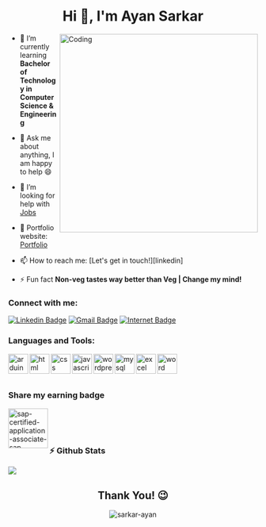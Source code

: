 <h1 align="center">Hi 👋, I'm Ayan Sarkar</h1>

<img align="right" alt="Coding" width="400" src="https://cdn.dribbble.com/users/1162077/screenshots/3848914/programmer.gif">

- 🌱 I’m currently learning **Bachelor of Technology in Computer Science & Engineering**

- 💬 Ask me about anything, I am happy to help :smile:

- 🤝 I’m looking for help with [Jobs](https://ayansarkar.dev)

- 🎯 Portfolio website: [Portfolio](https://ayansarkar.dev/)

- 📫 How to reach me: [Let's get in touch!][linkedin]

- ⚡ Fun fact **Non-veg tastes way better than Veg | Change my mind!**

<!-- - 📝 I regularly write articles on [https://ayansarkar.org/#blog](https://ayansarkar.in/#blog) -->


<!-- ### Blogs posts -->
<!-- BLOG-POST-LIST:START -->
<!-- BLOG-POST-LIST:END -->


### Connect with me:
[![Linkedin Badge](https://img.shields.io/badge/-iayansarkar-blue?style=flat-square&logo=Linkedin&logoColor=white&link=https://www.linkedin.com/in/iayansarkar/)](_https://www.linkedin.com/in/iayansarkar/)
[![Gmail Badge](https://img.shields.io/badge/-contact.ayansarkar@gmail.com-c14438?style=flat-square&logo=Gmail&logoColor=white&link=mailto:contact.ayansarkar@gmail.com)](mailto:contact.ayansarkar@gmail.com) 
[![Internet Badge](https://img.shields.io/badge/-ayansarkar.dev-purple?style=flat-square&logo=internet&logoColor=white&link=https://ayansarkar.dev/)](_https://ayansarkar.dev/)


### Languages and Tools:
<img align="left" alt="arduino" width="40" height="40" href="" target="_blank" rel="noreferrer" src="https://cdn.worldvectorlogo.com/logos/arduino-1.svg"/>
<img align="left" alt="html" width="40" height="40" href="" target="_blank" rel="noreferrer" src="https://user-images.githubusercontent.com/80643467/166917044-8a130c6c-64fc-4ee6-b07c-3947ea4d2e2d.png"/>
<img align="left" alt="css" width="40" height="40" href="" target="_blank" rel="noreferrer" src="https://user-images.githubusercontent.com/80643467/166917442-aa1f2432-b23d-4583-b444-d0cedb419782.png">
<img align="left" alt="javascript" width="40" height="40" href="" target="_blank" rel="noreferrer" src="https://user-images.githubusercontent.com/80643467/166918321-31257a22-eca0-4daa-8183-fcc3b0dd7a1e.png">
<img align="left" alt="wordpress" width="40" height="40" href="" target="_blank" rel="noreferrer" src="https://user-images.githubusercontent.com/80643467/166918304-9cedcaab-5338-4905-b5ad-3b1a5334dcf2.png">
<img align="left" alt="mysql" width="40" height="40" href="" target="_blank" rel="noreferrer" src="https://user-images.githubusercontent.com/80643467/166918886-88959c98-1c65-4929-ad0e-46f840c1878d.png">
<img align="left" alt="excel" width="40" height="40" href="" target="_blank" rel="noreferrer" src="https://user-images.githubusercontent.com/80643467/166918341-d78dc975-8c70-48e0-8ce7-32dd1c702047.png">
<img align="left" alt="word" width="40" height="40" href="" target="_blank" rel="noreferrer" src="https://user-images.githubusercontent.com/80643467/166918355-f17d46d2-8548-4f80-bd4a-1b8ef1469838.png">

<br>
<br>
<br>

### Share my earning badge

<a href="https://www.credly.com/badges/1f88b735-3cb0-4389-bb7b-098d567ebcc8/public_url"><img align="left" alt="sap-certified-application-associate-sap-analytics-cloud" width="80" height="80" href="#" target="_blank" rel="noreferrer" src="https://user-images.githubusercontent.com/80643467/220061917-3360f940-1164-4c3e-ba9b-47e6cab452ae.png"></a>

<br>
<br>
<br>

### :zap: Github Stats
<p>
    <a href="https://gitstats.me/iayansarkar" target="_blank"> 
        <img src="https://github-readme-stats.vercel.app/api?username=iayansarkar&&show_icons=true&hi&theme=dark&count_private=true&include_all_commits=true">
    </a>
</p>


<h2 align="center">Thank You! 😉</h2>

<p align="center"> <img src="https://komarev.com/ghpvc/?username=sarkar-ayan&label=Profile%20views&color=0e75b6&style=flat" alt="sarkar-ayan" /> </p>
